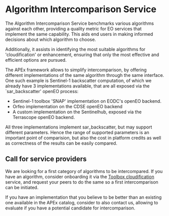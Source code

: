 # Algorithm Intercomparison Service

The Algorithm Intercomparison Service benchmarks various algorithms against each other, providing a quality metric for
EO services that implement the same capability. This aids end users in making informed decisions about which algorithm
to choose.

Additionally, it assists in identifying the most suitable algorithms for 'cloudification' or enhancement, ensuring that
only the most effective and efficient options are pursued.

The APEx framework allows to simplify intercomparison, by offering different implementations of the same algorithm through 
the same interface. One such example is Sentinel-1 backscatter computation, of which we already have 3 implementations available, 
that are all exposed via the `sar_backscatter' openEO process:

- Sentinel-1 toolbox 'SNAP' implementation on EODC's openEO backend.
- Orfeo implementation on the CDSE openEO backend
- A custom implementation on the Sentinelhub, exposed via the Terrascope openEO backend.

All three implementations implement sar_backscatter, but may support different parameters. Hence the range of supported
parameters is an important point of comparision, but also the cost in platform credits as well as correctness of the results
can be easily compared.

## Call for service providers

We are looking for a first category of algorithms to be intercompared. If you have an algorithm, consider onboarding it
via the [Toolbox cloudification](./toolboxcloud.md) service, and request your peers to do the same so a first 
intercomparison can be initiated.

If you have an implementation that you believe to be better than an existing one available in the APEx catalog, consider
to also contact us, allowing to evaluate if you have a potential candidate for intercomparison.